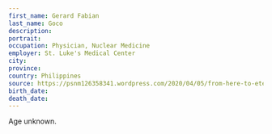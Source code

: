 ```yaml
---
first_name: Gerard Fabian
last_name: Goco
description: 
portrait: 
occupation: Physician, Nuclear Medicine
employer: St. Luke's Medical Center
city: 
province: 
country: Philippines
source: https://psnm126358341.wordpress.com/2020/04/05/from-here-to-eternity/
birth_date: 
death_date: 
---
```


Age unknown.